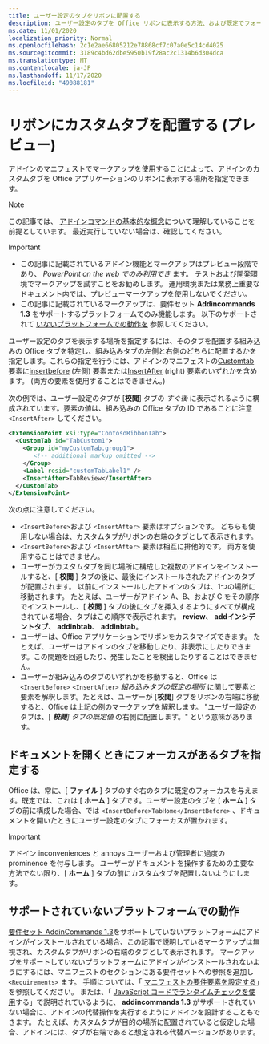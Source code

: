 ```yaml
---
title: ユーザー設定のタブをリボンに配置する
description: ユーザー設定のタブを Office リボンに表示する方法、および既定でフォーカスがあるかどうかを制御する方法について説明します。
ms.date: 11/01/2020
localization_priority: Normal
ms.openlocfilehash: 2c1e2ae66805212e78868cf7c07a0e5c14cd4025
ms.sourcegitcommit: 3189c4bd62dbe5950b19f28ac2c1314b6d304dca
ms.translationtype: MT
ms.contentlocale: ja-JP
ms.lasthandoff: 11/17/2020
ms.locfileid: "49088181"
---
```

# <a name="position-a-custom-tab-on-the-ribbon-preview"></a>リボンにカスタムタブを配置する (プレビュー)

アドインのマニフェストでマークアップを使用することによって、アドインのカスタムタブを Office アプリケーションのリボンに表示する場所を指定できます。

> [!NOTE]
> この記事では、 [アドインコマンドの基本的な概念](add-in-commands.md)について理解していることを前提としています。 最近実行していない場合は、確認してください。

> [!IMPORTANT]
>
> - この記事に記載されているアドイン機能とマークアップはプレビュー段階であり、 *PowerPoint on the web でのみ利用でき* ます。 テストおよび開発環境でマークアップを試すことをお勧めします。 運用環境または業務上重要なドキュメント内では、プレビューマークアップを使用しないでください。
> - この記事に記載されているマークアップは、要件セット **Addincommands 1.3** をサポートするプラットフォームでのみ機能します。 以下のサポートされて [いないプラットフォームでの動作を](#behavior-on-unsupported-platforms) 参照してください。

ユーザー設定のタブを表示する場所を指定するには、そのタブを配置する組み込みの Office タブを特定し、組み込みタブの左側と右側のどちらに配置するかを指定します。これらの指定を行うには、アドインのマニフェストの[Customtab](../reference/manifest/customtab.md)要素に[insertbefore](../reference/manifest/customtab.md#insertbefore) (左側) 要素または[InsertAfter](../reference/manifest/customtab.md#insertafter) (right) 要素のいずれかを含めます。 (両方の要素を使用することはできません。)

次の例では、ユーザー設定のタブが [**校閲**] タブの *すぐ後* に表示されるように構成されています。要素の値は、組み込みの Office タブの ID であることに注意 `<InsertAfter>` してください。 

```xml
<ExtensionPoint xsi:type="ContosoRibbonTab">
  <CustomTab id="TabCustom1">
    <Group id="myCustomTab.group1">
       <!-- additional markup omitted -->
    </Group>
    <Label resid="customTabLabel1" />
    <InsertAfter>TabReview</InsertAfter>
  </CustomTab>
</ExtensionPoint>
```

次の点に注意してください。

- `<InsertBefore>`および `<InsertAfter>` 要素はオプションです。 どちらも使用しない場合は、カスタムタブがリボンの右端のタブとして表示されます。
- `<InsertBefore>`および `<InsertAfter>` 要素は相互に排他的です。 両方を使用することはできません。
- ユーザーがカスタムタブを同じ場所に構成した複数のアドインをインストールすると、[ **校閲** ] タブの後に、最後にインストールされたアドインのタブが配置されます。 以前にインストールしたアドインのタブは、1つの場所に移動されます。 たとえば、ユーザーがアドイン A、B、および C をその順序でインストールし、[ **校閲** ] タブの後にタブを挿入するようにすべてが構成されている場合、タブはこの順序で表示されます。 **review**、 **addインシデントタブ**、 **addinbtab**、 **addinbtab**。
- ユーザーは、Office アプリケーションでリボンをカスタマイズできます。 たとえば、ユーザーはアドインのタブを移動したり、非表示にしたりできます。この問題を回避したり、発生したことを検出したりすることはできません。
- ユーザーが組み込みのタブのいずれかを移動すると、Office は `<InsertBefore>` `<InsertAfter>` *組み込みタブの既定の場所* に関して要素と要素を解釈します。たとえば、ユーザーが [**校閲**] タブをリボンの右端に移動すると、Office は上記の例のマークアップを解釈します。 "ユーザー設定のタブは、[ ***校閲**] タブの既定値* の右側に配置します。" という意味があります。

## <a name="specifying-which-tab-has-focus-when-the-document-opens"></a>ドキュメントを開くときにフォーカスがあるタブを指定する

Office は、常に、[ **ファイル** ] タブのすぐ右のタブに既定のフォーカスを与えます。既定では、これは [ **ホーム** ] タブです。ユーザー設定のタブを [ **ホーム** ] タブの前に構成した場合、では `<InsertBefore>TabHome</InsertBefore>` 、ドキュメントを開いたときにユーザー設定のタブにフォーカスが置かれます。

> [!IMPORTANT]
> アドイン inconveniences と annoys ユーザーおよび管理者に過度の prominence を付与します。 ユーザーがドキュメントを操作するための主要な方法でない限り、[ **ホーム** ] タブの前にカスタムタブを配置しないようにします。

## <a name="behavior-on-unsupported-platforms"></a>サポートされていないプラットフォームでの動作

[要件セット AddinCommands 1.3](../reference/requirement-sets/add-in-commands-requirement-sets.md)をサポートしていないプラットフォームにアドインがインストールされている場合、この記事で説明しているマークアップは無視され、カスタムタブがリボンの右端のタブとして表示されます。 マークアップをサポートしていないプラットフォームにアドインがインストールされないようにするには、マニフェストのセクションにある要件セットへの参照を追加し `<Requirements>` ます。 手順については、「 [マニフェストの要件要素を設定する](../develop/specify-office-hosts-and-api-requirements.md#set-the-requirements-element-in-the-manifest)」を参照してください。 または、「 [JavaScript コードでランタイムチェックを使用](../develop/specify-office-hosts-and-api-requirements.md#use-runtime-checks-in-your-javascript-code)する」で説明されているように、 **addincommands 1.3** がサポートされていない場合に、アドインの代替操作を実行するようにアドインを設計することもできます。 たとえば、カスタムタブが目的の場所に配置されていると仮定した場合、アドインには、タブが右端であると想定される代替バージョンがあります。
